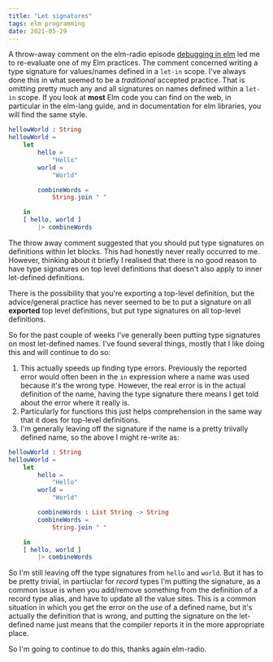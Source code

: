 ```yaml
---
title: "Let signatures"
tags: elm programming
date: 2021-05-29
---
```


A throw-away comment on the elm-radio episode [debugging in elm](https://elm-radio.com/episode/debugging-in-elm) led me to re-evaluate one of my Elm practices. The comment concerned writing a type signature for values/names defined in a `let-in` scope. I've always done this in what seemed to be a *traditional* accepted practice. That is omitting pretty much any and all signatures on names defined within a `let-in` scope. If you look at **most** Elm code you can find on the web, in particular in the elm-lang guide, and in documentation for elm libraries, you will find the same style.

```elm
hellowWorld : String
hellowWorld =
    let
        hello =
            "Hello"
        world =
            "World"

        combineWords =
            String.join " "

    in
    [ hello, world ]
        |> combineWords
```

The throw away comment suggested that you should put type signatures on definitions within let blocks. This had honestly never really occurred to me. However, thinking about it briefly I realised that there is no good reason to have type signatures on top level definitions that doesn't also apply to inner let-defined definitions. 

There is the possibility that you're exporting a top-level definition, but the advice/general practice has never seemed to be to put a signature on all **exported** top level definitions, but put type signatures on all top-level definitions. 

So for the past couple of weeks I've generally been putting type signatures on most let-defined names. I've found several things, mostly that I like doing this and will continue to do so:

1. This actually speeds up finding type errors. Previously the reported error would often been in the `in` expression where a name was used because it's the wrong type. However, the real error is in the actual definition of the name, having the type signature there means I get told about the error where it really is.
2. Particularly for functions this just helps comprehension in the same way that it does for top-level definitions.
3. I'm generally leaving off the signature if the name is a pretty triivally defined name, so the above I might re-write as:


```elm
hellowWorld : String
hellowWorld =
    let
        hello =
            "Hello"
        world =
            "World"

        combineWords : List String -> String
        combineWords =
            String.join " "

    in
    [ hello, world ]
        |> combineWords
```

So I'm still leaving off the type signatures from `hello` and `world`. But it has to be pretty trivial, in partiuclar for *record* types I'm putting the signature, as a common issue is when you add/remove something from the definition of a record type alias, and have to update all the value sites. This is a common situation in which you get the error on the *use* of a defined name, but it's actually the definition that is wrong, and putting the signature on the let-defined name just means that the compiler reports it in the more appropriate place.

So I'm going to continue to do this, thanks again elm-radio.
